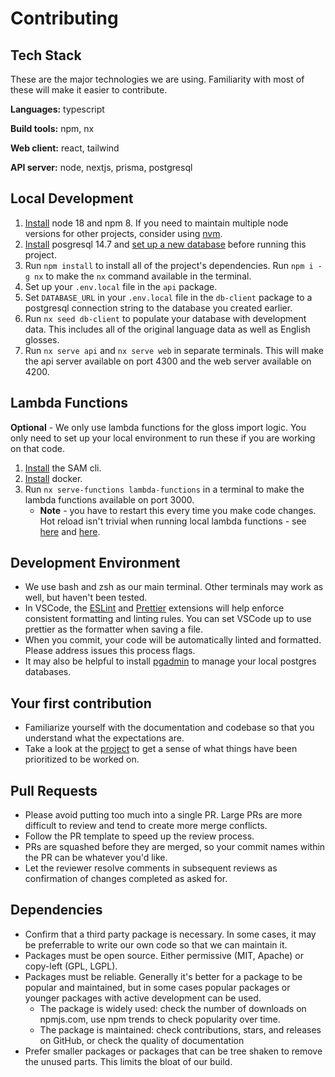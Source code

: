 # Contributing

## Tech Stack

These are the major technologies we are using. Familiarity with most of these will make it easier to contribute.

**Languages:** typescript

**Build tools:** npm, nx

**Web client:** react, tailwind

**API server:** node, nextjs, prisma, postgresql

## Local Development

1. [Install](https://nodejs.org/en/download/) node 18 and npm 8. If you need to maintain multiple node versions for other projects, consider using [nvm](https://github.com/nvm-sh/nvm).
1. [Install](https://www.postgresql.org/download/) posgresql 14.7 and [set up a new database](./db.md) before running this project.
1. Run `npm install` to install all of the project's dependencies. Run `npm i -g nx` to make the `nx` command available in the terminal.
1. Set up your `.env.local` file in the `api` package.
1. Set `DATABASE_URL` in your `.env.local` file in the `db-client` package to a postgresql connection string to the database you created earlier.
1. Run `nx seed db-client` to populate your database with development data. This includes all of the original language data as well as English glosses.
1. Run `nx serve api` and `nx serve web` in separate terminals. This will make the api server available on port 4300 and the web server available on 4200.

## Lambda Functions

**Optional** - We only use lambda functions for the gloss import logic. You only need to set up your local environment to run these if you are working on that code.

1. [Install](https://docs.aws.amazon.com/serverless-application-model/latest/developerguide/install-sam-cli.html#install-sam-cli-instructions) the SAM cli.
1. [Install](https://www.docker.com) docker.
1. Run `nx serve-functions lambda-functions` in a terminal to make the lambda functions available on port 3000.
   - **Note** - you have to restart this every time you make code changes. Hot reload isn't trivial when running local lambda functions - see [here](https://github.com/aws/aws-sam-cli/issues/901) and [here](https://github.com/aws/aws-sam-cli/issues/921).

## Development Environment

- We use bash and zsh as our main terminal. Other terminals may work as well, but haven't been tested.
- In VSCode, the [ESLint](https://marketplace.visualstudio.com/items?itemName=dbaeumer.vscode-eslint) and [Prettier](https://marketplace.visualstudio.com/items?itemName=esbenp.prettier-vscode) extensions will help enforce consistent formatting and linting rules. You can set VSCode up to use prettier as the formatter when saving a file.
- When you commit, your code will be automatically linted and formatted. Please address issues this process flags.
- It may also be helpful to install [pgadmin](https://www.pgadmin.org/) to manage your local postgres databases.

## Your first contribution

- Familiarize yourself with the documentation and codebase so that you understand what the expectations are.
- Take a look at the [project](https://github.com/users/arrocke/projects/1) to get a sense of what things have been prioritized to be worked on.

## Pull Requests

- Please avoid putting too much into a single PR. Large PRs are more difficult to review and tend to create more merge conflicts.
- Follow the PR template to speed up the review process.
- PRs are squashed before they are merged, so your commit names within the PR can be whatever you'd like.
- Let the reviewer resolve comments in subsequent reviews as confirmation of changes completed as asked for.

## Dependencies

- Confirm that a third party package is necessary. In some cases, it may be preferrable to write our own code so that we can maintain it.
- Packages must be open source. Either permissive (MIT, Apache) or copy-left (GPL, LGPL).
- Packages must be reliable. Generally it's better for a package to be popular and maintained, but in some cases popular packages or younger packages with active development can be used.
  - The package is widely used: check the number of downloads on npmjs.com, use npm trends to check popularity over time.
  - The package is maintained: check contributions, stars, and releases on GitHub, or check the quality of documentation
- Prefer smaller packages or packages that can be tree shaken to remove the unused parts. This limits the bloat of our build.
